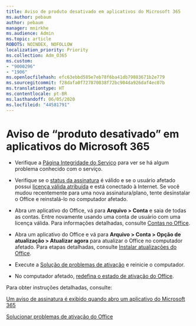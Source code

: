 ```yaml
---
title: Aviso de produto desativado em aplicativos do Microsoft 365
ms.author: pebaum
author: pebaum
manager: mnirkhe
ms.audience: Admin
ms.topic: article
ROBOTS: NOINDEX, NOFOLLOW
localization_priority: Priority
ms.collection: Adm_O365
ms.custom:
- "9000296"
- "1906"
ms.openlocfilehash: efc63ebbd585e7eb78f6ba41db79883671b2e779
ms.sourcegitcommit: f28dafa0f727870038f72bc904da926daf4ec07b
ms.translationtype: HT
ms.contentlocale: pt-BR
ms.lasthandoff: 06/05/2020
ms.locfileid: "44581791"
---
```

# <a name="product-deactivated-notice-in-microsoft-365-apps"></a>Aviso de “produto desativado” em aplicativos do Microsoft 365

- Verifique a [Página Integridade do Serviço](https://docs.microsoft.com/office365/enterprise/view-service-health) para ver se há algum problema conhecido com o serviço.

- Verifique se o [status da assinatura](https://support.office.com/article/unlicensed-product-and-activation-errors-in-office-0d23d3c0-c19c-4b2f-9845-5344fedc4380#bkmk_checksubscription) é válido e se o usuário afetado possui [licença válida atribuída](https://support.office.com/article/997596B5-4173-4627-B915-36ABAC6786DC?wt.mc_id=Alchemy_ClientDIA) e está conectado à Internet. Se você mudou recentemente para uma nova assinatura/plano, tente desinstalar o Office e reinstalá-lo no computador afetado.

- Abra um aplicativo do Office, vá para **Arquivo > Conta** e saia de todas as contas. Entre novamente usando uma conta de usuário com uma licença válida. Para informações detalhadas, consulte [Contas no Office](https://support.office.com/article/accounts-in-office-628ea040-f265-49de-b986-be09c3ebf8a9).

- Abra um aplicativo do Office e vá para **Arquivo > Conta > Opção de atualização > Atualizar agora** para atualizar o Office no computador afetado. Para etapas detalhadas, consulte [Instalar atualizações do Office](https://support.office.com/article/install-office-updates-2ab296f3-7f03-43a2-8e50-46de917611c5).

- Execute a [Solução de problemas de ativação](https://aka.ms/SARA-OfficeActivation-Alchemy) e reinicie o computador.

- No computador afetado, [redefina o estado de ativação do Office](https://docs.microsoft.com/office/troubleshoot/activation/reset-office-365-proplus-activation-state).

Para obter instruções detalhadas, consulte:  

[Um aviso de assinatura é exibido quando abro um aplicativo do Microsoft 365](https://support.office.com/article/a-subscription-notice-appears-when-i-open-an-office-365-application-4cabe32c-f594-4c0e-9191-3d3ade10cceb)

[Solucionar problemas de ativação do Office](https://support.office.com/article/unlicensed-product-and-activation-errors-in-office-0d23d3c0-c19c-4b2f-9845-5344fedc4380)
